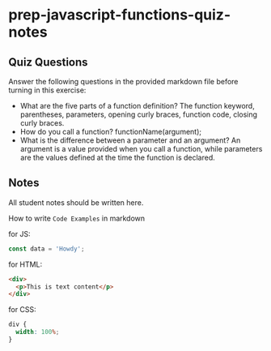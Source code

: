 # prep-javascript-functions-quiz-notes

## Quiz Questions

Answer the following questions in the provided markdown file before turning in this exercise:

- What are the five parts of a function definition?
  The function keyword, parentheses, parameters, opening curly braces, function code, closing curly braces.
- How do you call a function?
  functionName(argument);
- What is the difference between a parameter and an argument?
  An argument is a value provided when you call a function, while parameters are the values defined at the time the function is declared.

## Notes

All student notes should be written here.

How to write `Code Examples` in markdown

for JS:

```javascript
const data = 'Howdy';
```

for HTML:

```html
<div>
  <p>This is text content</p>
</div>
```

for CSS:

```css
div {
  width: 100%;
}
```
